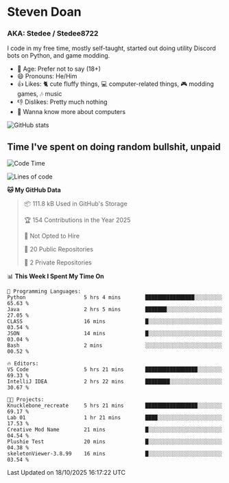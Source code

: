 # Steven Doan
### AKA: Stedee / Stedee8722
I code in my free time, mostly self-taught, started out doing utility Discord bots on Python, and game modding.

- 🤔 Age: Prefer not to say (18+)
- 😄 Pronouns: He/Him
- 👍 Likes: 🐈 cute fluffy things, 💻 computer-related things, 🎮 modding games, 🎶 music
- 👎 Dislikes: Pretty much nothing
- 🥹 Wanna know more about computers

![GitHub stats](https://github-readme-stats-iota-mocha-40.vercel.app/api?username=Stedee8722&show=prs_merged,prs_merged_percentage&show_icons=true&theme=transparent)

## Time I've spent on doing random bullshit, unpaid
<!--START_SECTION:Time I've spent on doing random bullshit, unpaid-->
![Code Time](http://img.shields.io/badge/Code%20Time-362%20hrs%2010%20mins-blue)

![Lines of code](https://img.shields.io/badge/From%20Hello%20World%20I%27ve%20Written-91.7%20thousand%20lines%20of%20code-blue)

**🐱 My GitHub Data** 

> 📦 111.8 kB Used in GitHub's Storage 
 > 
> 🏆 154 Contributions in the Year 2025
 > 
> 🚫 Not Opted to Hire
 > 
> 📜 20 Public Repositories 
 > 
> 🔑 2 Private Repositories 
 > 
📊 **This Week I Spent My Time On** 

```text
💬 Programming Languages: 
Python                   5 hrs 4 mins        ████████████████░░░░░░░░░   65.63 % 
Java                     2 hrs 5 mins        ███████░░░░░░░░░░░░░░░░░░   27.05 % 
CLASS                    16 mins             █░░░░░░░░░░░░░░░░░░░░░░░░   03.54 % 
JSON                     14 mins             █░░░░░░░░░░░░░░░░░░░░░░░░   03.04 % 
Bash                     2 mins              ░░░░░░░░░░░░░░░░░░░░░░░░░   00.52 % 

🔥 Editors: 
VS Code                  5 hrs 21 mins       █████████████████░░░░░░░░   69.33 % 
IntelliJ IDEA            2 hrs 22 mins       ████████░░░░░░░░░░░░░░░░░   30.67 % 

🐱‍💻 Projects: 
Knucklebone_recreate     5 hrs 21 mins       █████████████████░░░░░░░░   69.17 % 
Lab 01                   1 hr 21 mins        ████░░░░░░░░░░░░░░░░░░░░░   17.53 % 
Creative Mod Name        21 mins             █░░░░░░░░░░░░░░░░░░░░░░░░   04.54 % 
Plushie Test             20 mins             █░░░░░░░░░░░░░░░░░░░░░░░░   04.38 % 
skeletonViewer-3.8.99    16 mins             █░░░░░░░░░░░░░░░░░░░░░░░░   03.54 % 
```


 Last Updated on 18/10/2025 16:17:22 UTC
<!--END_SECTION:Time I've spent on doing random bullshit, unpaid-->
